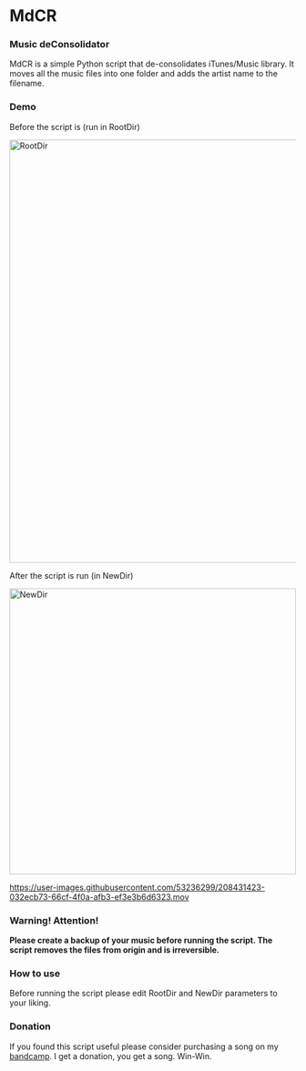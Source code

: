 # MdCR
### Music deConsolidator

MdCR is a simple Python script that de-consolidates iTunes/Music library. It moves all the music files into one folder and adds the artist name to the filename.

### Demo
Before the script is (run in RootDir)

<img width="744" alt="RootDir" src="https://user-images.githubusercontent.com/53236299/208443318-5a960b7e-4822-4b06-9f1e-c964189ddbb2.png">

After the script is run (in NewDir)

<img width="503" alt="NewDir" src="https://user-images.githubusercontent.com/53236299/208443443-7f1e0102-0a3d-4d05-bbc7-a0093f5a6db0.png">

https://user-images.githubusercontent.com/53236299/208431423-032ecb73-66cf-4f0a-afb3-ef3e3b6d6323.mov

### Warning! Attention!
**Please create a backup of your music before running the script. The script removes the files from origin and is irreversible.**

### How to use
Before running the script please edit RootDir and NewDir parameters to your liking.

### Donation
If you found this script useful please consider purchasing a song on my [bandcamp](https://matisme.bandcamp.com/). I get a donation, you get a song. Win-Win.
